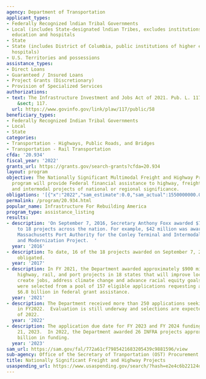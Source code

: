 ```yaml
---
agency: Department of Transportation
applicant_types:
- Federally Recognized lndian Tribal Governments
- Local (includes State-designated lndian Tribes, excludes institutions of higher
  education and hospitals
- State
- State (includes District of Columbia, public institutions of higher education and
  hospitals)
- U.S. Territories and possessions
assistance_types:
- Direct Loans
- Guaranteed / Insured Loans
- Project Grants (Discretionary)
- Provision of Specialized Services
authorizations:
- text: The Infrastructure Investment and Jobs Act of 2021. Pub. L. 117, 58. 23 U.S.C.
    &sect; 117.
  url: https://www.govinfo.gov/link/plaw/117/public/58
beneficiary_types:
- Federally Recognized Indian Tribal Governments
- Local
- State
categories:
- Transportation - Highways, Public Roads, and Bridges
- Transportation - Rail Transportation
cfda: '20.934'
fiscal_year: '2022'
grants_url: https://grants.gov/search-grants?cfda=20.934
layout: program
objective: The Nationally Significant Multimodal Freight and Highway Projects (NSMFHP)
  program will provide Federal financial assistance to highway, freight rail, port,
  and intermodal projects of national or regional significance.
obligations: '[{"x":"2022","sam_estimate":0.0,"sam_actual":1550000000.0,"usa_spending_actual":119848731.67},{"x":"2023","sam_estimate":1510000000.0,"sam_actual":0.0,"usa_spending_actual":91057000.0},{"x":"2024","sam_estimate":1530000000.0,"sam_actual":0.0,"usa_spending_actual":701840888.41}]'
permalink: /program/20.934.html
popular_name: Infrastructure For Rebuilding America
program_type: assistance_listing
results:
- description: 'On September 7, 2016, Secretary Anthony Foxx awarded $759.2 million
    to 18 projects across the nation. For example, $42 million was awarded to the
    Massachusetts Port Authority for the Conley Terminal and Intermodal Improvements
    and Modernization Project.  '
  year: '2016'
- description: To date, 16 of the 18 projects awarded on September 7, 2016 have been
    obligated.
  year: '2017'
- description: In FY 2021, the Department awarded approximately $900 million to 24
    highway, rail, and port projects in 18 states that will improve local economies,
    create jobs, address climate change and advance racial equity goals.  These projects
    were selected from a pool of 157 eligible applications requesting approximately
    $6.8 billion in federal grant assistance.
  year: '2021'
- description: The Department received more than 250 applications seeking INFRA funding
    in FY2022.  Evaluation is still underway and selections are expected in the fall
    of 2022.
  year: '2022'
- description: The application due date for FY 2023 and FY 2024 funding is August
    21, 2023.  In 2022, the Department awarded 26 INFRA projects approximately $1.5
    billion in funding.
  year: '2023'
sam_url: https://sam.gov/fal/772a61cf7985421683205439c9881596/view
sub-agency: Office of the Secretary of Tranportation (OST) Procurement Operations
title: Nationally Significant Freight and Highway Projects
usaspending_url: https://www.usaspending.gov/search/?hash=e2e4c6b22124d02ccf1b378a8eca7ae8
---
```

